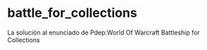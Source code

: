 # battle_for_collections
La solución al enunciado de Pdep:World Of Warcraft Battleship for Collections
